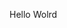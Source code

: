 Hello Wolrd





















































































































































































































































































































































































































































































































































































































































































































































































































































































































































































































































































































































































































































































































































































































































































































































































































































































































































































































































































































































































































































































































































































































































































































































































































































































































